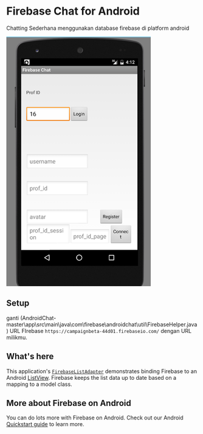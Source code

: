 # Firebase Chat for Android

Chatting Sederhana menggunakan database firebase di platform android

![Screenshot](screenshot.png)

## Setup

ganti (AndroidChat-master\app\src\main\java\com\firebase\androidchat\util\FirebaseHelper.java)  URL FIrebase 
`https://campaignbeta-44d01.firebaseio.com/` dengan URL milikmu.

## What's here

This application's
[`FirebaseListAdapter`](/app/src/main/java/com/firebase/androidchat/FirebaseListAdapter.java)
demonstrates binding Firebase to an Android
[ListView](https://developer.android.com/guide/topics/ui/layout/listview.html).
Firebase keeps the list data up to date based on a mapping to a model class.

## More about Firebase on Android

You can do lots more with Firebase on Android. Check out our Android
[Quickstart guide](https://www.firebase.com/docs/java-quickstart.html) to learn more.

